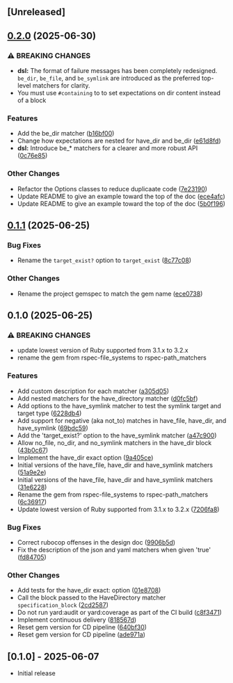 ## [Unreleased]

## [0.2.0](https://github.com/main-branch/rspec-path_matchers/compare/v0.1.1...v0.2.0) (2025-06-30)


### ⚠ BREAKING CHANGES

* **dsl:** The format of failure messages has been completely redesigned. `be_dir`, `be_file`, and `be_symlink` are introduced as the preferred top-level matchers for clarity.
* You must use `#containing` to to set expectations on dir content instead of a block

### Features

* Add the be_dir matcher ([b16bf00](https://github.com/main-branch/rspec-path_matchers/commit/b16bf005fabba9dfa55b284543c1347efcaae62e))
* Change how expectations are nested for have_dir and be_dir ([e61d8fd](https://github.com/main-branch/rspec-path_matchers/commit/e61d8fddf0b6f3290fbdd01c15940b5a8a2e7361))
* **dsl:** Introduce be_* matchers for a clearer and more robust API ([0c76e85](https://github.com/main-branch/rspec-path_matchers/commit/0c76e8564215ae3e86b72135c7793c5ca386b53e))


### Other Changes

* Refactor the Options classes to reduce duplicaate code ([7e23190](https://github.com/main-branch/rspec-path_matchers/commit/7e231902a1a56162511a745d529c19acd06d50e6))
* Update README to give an example toward the top of the doc ([ece4afc](https://github.com/main-branch/rspec-path_matchers/commit/ece4afc3edb1e27e96fa3fe70052c99a73f6a221))
* Update README to give an example toward the top of the doc ([5b0f196](https://github.com/main-branch/rspec-path_matchers/commit/5b0f19646fe6cd7b7cba6c057e690b7b54d5c3c3))

## [0.1.1](https://github.com/main-branch/rspec-path_matchers/compare/v0.1.0...v0.1.1) (2025-06-25)


### Bug Fixes

* Rename the `target_exist?` option to `target_exist` ([8c77c08](https://github.com/main-branch/rspec-path_matchers/commit/8c77c08736d90cacfb4c8248d15f57eee8774a43))


### Other Changes

* Rename the project gemspec to match the gem name ([ece0738](https://github.com/main-branch/rspec-path_matchers/commit/ece07380fa1ae085a5a4a8c24a50c05978a16f76))

## 0.1.0 (2025-06-25)


### ⚠ BREAKING CHANGES

* update lowest version of Ruby supported from 3.1.x to 3.2.x
* rename the gem from rspec-file_systems to rspec-path_matchers

### Features

* Add custom description for each matcher ([a305d05](https://github.com/main-branch/rspec-path_matchers/commit/a305d05a4008b3ec0e2f5e052ecb4960d99b0bdf))
* Add nested matchers for the have_directory matcher ([d0fc5bf](https://github.com/main-branch/rspec-path_matchers/commit/d0fc5bff30bac4c5ce22bfa65c0348918c8f7a74))
* Add options to the have_symlink matcher to test the symlink target and target type ([6228db4](https://github.com/main-branch/rspec-path_matchers/commit/6228db4b768a9792fc93f2fc0e8263d7261c8f12))
* Add support for negative (aka not_to) matches in have_file, have_dir, and have_symlink ([69bdc59](https://github.com/main-branch/rspec-path_matchers/commit/69bdc595f764778d4bca33ff4d6d2b20fbeb7e7b))
* Add the 'target_exist?' option to the have_symlink matcher ([a47c900](https://github.com/main-branch/rspec-path_matchers/commit/a47c90049d39e87c5a4f9bdf8652c83ed7ad8a19))
* Allow no_file, no_dir, and no_symlink matchers in the have_dir block ([43b0c67](https://github.com/main-branch/rspec-path_matchers/commit/43b0c67e3f56b73a708e59f16a667c5e37adecd5))
* Implement the have_dir exact option ([9a405ce](https://github.com/main-branch/rspec-path_matchers/commit/9a405ce92561c276679f8408184d0c256a066bf4))
* Initial versions of the have_file, have_dir and have_symlink matchers ([51a9e2e](https://github.com/main-branch/rspec-path_matchers/commit/51a9e2e836a5238f2bf311116970dd49400a89a1))
* Initial versions of the have_file, have_dir and have_symlink matchers ([31e6228](https://github.com/main-branch/rspec-path_matchers/commit/31e62285d536aa5b5cba26708eeaf93cf4b7e4c1))
* Rename the gem from rspec-file_systems to rspec-path_matchers ([6c36917](https://github.com/main-branch/rspec-path_matchers/commit/6c36917fa1d07176960fce5aec1cac98d8e0b584))
* Update lowest version of Ruby supported from 3.1.x to 3.2.x ([7206fa8](https://github.com/main-branch/rspec-path_matchers/commit/7206fa8418a6e1beb7171ecce31b539384ff90d0))


### Bug Fixes

* Correct rubocop offenses in the design doc ([9906b5d](https://github.com/main-branch/rspec-path_matchers/commit/9906b5d980eb8c23591db5a1a0bb8c06bdbfa43f))
* Fix the description of the json and yaml matchers when given 'true' ([fd84705](https://github.com/main-branch/rspec-path_matchers/commit/fd84705962ec8b52ae0405140ae0cb96c03d589c))


### Other Changes

* Add tests for the have_dir exact: option ([01e8708](https://github.com/main-branch/rspec-path_matchers/commit/01e8708a6c4104cb1a337b948a0d89a51fbffebf))
* Call the block passed to the HaveDirectory matcher `specification_block` ([2cd2587](https://github.com/main-branch/rspec-path_matchers/commit/2cd2587088d6ad28296454c884d8b3a6a5c84724))
* Do not run yard:audit or yard:coverage as part of the CI build ([c8f3471](https://github.com/main-branch/rspec-path_matchers/commit/c8f3471f0a342c74a019ffe3892c1d48fcdca0d0))
* Implement continuous delivery ([818567d](https://github.com/main-branch/rspec-path_matchers/commit/818567df9f53515607d105430557468d775d815c))
* Reset gem version for CD pipeline ([640bf30](https://github.com/main-branch/rspec-path_matchers/commit/640bf30926766a7299282fdfe3a2cde0738cfe9c))
* Reset gem version for CD pipeline ([ade971a](https://github.com/main-branch/rspec-path_matchers/commit/ade971a35cd365e18ffbced2a4b28e4c36a0c2f2))

## [0.1.0] - 2025-06-07

- Initial release
